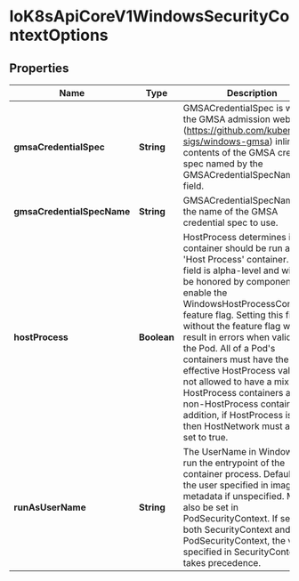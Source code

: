 
# IoK8sApiCoreV1WindowsSecurityContextOptions

## Properties
Name | Type | Description | Notes
------------ | ------------- | ------------- | -------------
**gmsaCredentialSpec** | **String** | GMSACredentialSpec is where the GMSA admission webhook (https://github.com/kubernetes-sigs/windows-gmsa) inlines the contents of the GMSA credential spec named by the GMSACredentialSpecName field. |  [optional]
**gmsaCredentialSpecName** | **String** | GMSACredentialSpecName is the name of the GMSA credential spec to use. |  [optional]
**hostProcess** | **Boolean** | HostProcess determines if a container should be run as a &#39;Host Process&#39; container. This field is alpha-level and will only be honored by components that enable the WindowsHostProcessContainers feature flag. Setting this field without the feature flag will result in errors when validating the Pod. All of a Pod&#39;s containers must have the same effective HostProcess value (it is not allowed to have a mix of HostProcess containers and non-HostProcess containers).  In addition, if HostProcess is true then HostNetwork must also be set to true. |  [optional]
**runAsUserName** | **String** | The UserName in Windows to run the entrypoint of the container process. Defaults to the user specified in image metadata if unspecified. May also be set in PodSecurityContext. If set in both SecurityContext and PodSecurityContext, the value specified in SecurityContext takes precedence. |  [optional]



